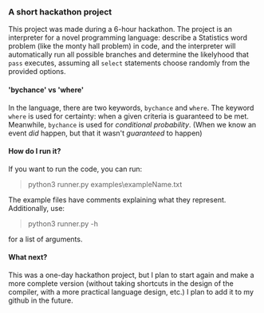 
### A short hackathon project

This project was made during a 6-hour hackathon. The project is an interpreter for a novel programming language: describe a Statistics word problem (like the monty hall problem) in code, and the interpreter will automatically run all possible branches and determine the likelyhood that `pass` executes, assuming all `select` statements choose randomly from the provided options.

#### 'bychance' vs 'where'

In the language, there are two keywords, `bychance` and `where`. The keyword `where` is used for certainty: when a given criteria is guaranteed to be met. Meanwhile, `bychance` is used for *conditional probability*. (When we know an event _did_ happen, but that it wasn't _guaranteed_ to happen)

#### How do I run it?

If you want to run the code, you can run:

> python3 runner.py examples\\exampleName.txt

The example files have comments explaining what they represent. Additionally, use:

> python3 runner.py -h

for a list of arguments.

#### What next?

This was a one-day hackathon project, but I plan to start again and make a more complete version (without taking shortcuts in the design of the compiler, with a more practical language design, etc.) I plan to add it to my github in the future.